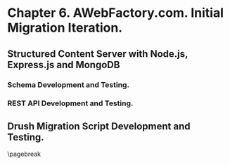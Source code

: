 # Chapter 6. AWebFactory.com. Initial Migration Iteration.

## Structured Content Server with Node.js, Express.js and MongoDB

### Schema Development and Testing.

### REST API Development and Testing.

## Drush Migration Script Development and Testing.

\pagebreak
